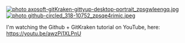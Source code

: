 <a href="http://smg.photobucket.com/user/Angelfirenze/media/th_axosoft-gitKraken-gittyup-desktop-portrait_zpsgwleengq.jpg.html" target="_blank"><img src="http://img.photobucket.com/albums/v204/Angelfirenze/th_axosoft-gitKraken-gittyup-desktop-portrait_zpsgwleengq.jpg" border="0" alt=" photo axosoft-gitKraken-gittyup-desktop-portrait_zpsgwleengq.jpg"/></a> <a href="http://smg.photobucket.com/user/Angelfirenze/media/th_github-circled_318-10752_zpsqe4rimic.jpeg.html" target="_blank"><img src="http://img.photobucket.com/albums/v204/Angelfirenze/th_github-circled_318-10752_zpsqe4rimic.jpeg" border="0" alt=" photo github-circled_318-10752_zpsqe4rimic.jpeg"/></a>

I'm watching the Github + GitKraken tutorial on YouTube, here: https://youtu.be/awzPi1XLPnU
